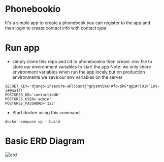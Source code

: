 # Phonebookio


It's a simple app to create a phonebook you can register to the app and then login to create contact info with contact type




# Run app

- simply clone this repo and cd to phonebookio then creare .env file to store our environment variables to start the app 
Note: we only share environment variables when run the app localy but on production environments we save our env variables on the server

```
SECRET_KEY='django-insecure-ukl!5$utj^g@ysm%5ke!#fq-$k6*qgi#r)81k^1o%-z#@ma14!'
POSTGRES_DB='contactiodb'
POSTGRES_USER='admin'
POSTGRES_PASSWORD='123'
```


- Start docker using this command 

```
docker-compose up --build
```

# Basic ERD Diagram
![erd](https://user-images.githubusercontent.com/23037901/212565764-c6a46798-2bd8-4245-963b-5046865ea05d.jpg)
